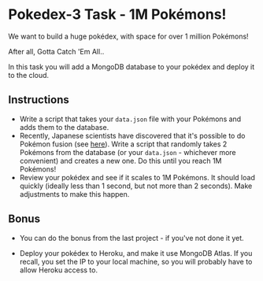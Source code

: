# Pokedex-3 Task - 1M Pokémons!

We want to build a huge pokédex, with space for over 1 million Pokémons!

After all, Gotta Catch 'Em All..

In this task you will add a MongoDB database to your pokédex and deploy it to the cloud.

## Instructions

* Write a script that takes your `data.json` file with your Pokémons and adds them to the database.
* Recently, Japanese scientists have discovered that it's possible to do Pokémon fusion (see [here](https://japeal.com/pkm/)). Write a script that randomly takes 2 Pokémons from the database (or your `data.json` - whichever more convenient) and creates a new one. Do this until you reach 1M Pokémons!
* Review your pokédex and see if it scales to 1M Pokémons. It should load quickly (ideally less than 1 second, but not more than 2 seconds). Make adjustments to make this happen.


## Bonus
* You can do the bonus from the last project - if you've not done it yet.

* Deploy your pokédex to Heroku, and make it use MongoDB Atlas. If you recall, you set the IP to your local machine, so you will probably have to allow Heroku access to.